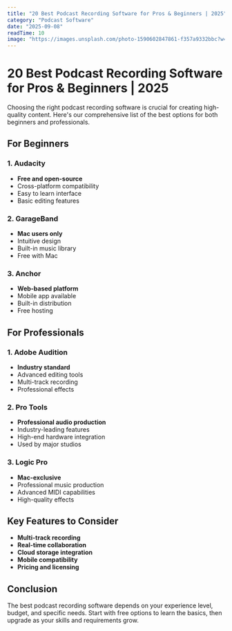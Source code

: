 ```yaml
---
title: "20 Best Podcast Recording Software for Pros & Beginners | 2025"
category: "Podcast Software"
date: "2025-09-08"
readTime: 10
image: "https://images.unsplash.com/photo-1590602847861-f357a9332bbc?w=400&h=200&fit=crop"
---
```


# 20 Best Podcast Recording Software for Pros & Beginners | 2025

Choosing the right podcast recording software is crucial for creating high-quality content. Here's our comprehensive list of the best options for both beginners and professionals.

## For Beginners

### 1. Audacity
- **Free and open-source**
- Cross-platform compatibility
- Easy to learn interface
- Basic editing features

### 2. GarageBand
- **Mac users only**
- Intuitive design
- Built-in music library
- Free with Mac

### 3. Anchor
- **Web-based platform**
- Mobile app available
- Built-in distribution
- Free hosting

## For Professionals

### 1. Adobe Audition
- **Industry standard**
- Advanced editing tools
- Multi-track recording
- Professional effects

### 2. Pro Tools
- **Professional audio production**
- Industry-leading features
- High-end hardware integration
- Used by major studios

### 3. Logic Pro
- **Mac-exclusive**
- Professional music production
- Advanced MIDI capabilities
- High-quality effects

## Key Features to Consider

- **Multi-track recording**
- **Real-time collaboration**
- **Cloud storage integration**
- **Mobile compatibility**
- **Pricing and licensing**

## Conclusion

The best podcast recording software depends on your experience level, budget, and specific needs. Start with free options to learn the basics, then upgrade as your skills and requirements grow.
